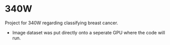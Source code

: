 # 340W
Project for 340W regarding classifying breast cancer.

- Image dataset was put directly onto a seperate GPU where the code will run.
